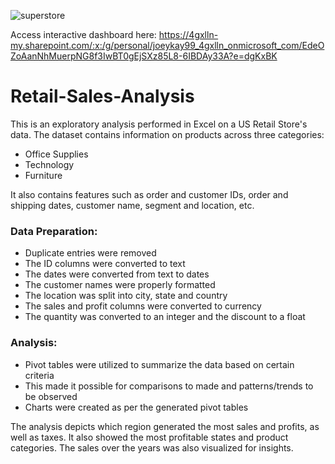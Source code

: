 
![superstore](https://github.com/user-attachments/assets/3a68c143-367b-48fb-954d-d3c6fa11c480)

Access interactive dashboard here: https://4gxlln-my.sharepoint.com/:x:/g/personal/joeykay99_4gxlln_onmicrosoft_com/EdeOZoAanNhMuerpNG8f3IwBT0gEjSXz85L8-6IBDAy33A?e=dgKxBK

# Retail-Sales-Analysis
This is an exploratory analysis performed in Excel on a US Retail Store's data.
The dataset contains information on products across three categories: 
- Office Supplies
- Technology
- Furniture    

It also contains features such as order and customer IDs, order and shipping dates, customer name, segment and location, etc.

### Data Preparation:
- Duplicate entries were removed
- The ID columns were converted to text
- The dates were converted from text to dates
- The customer names were properly formatted
- The location was split into city, state and country
- The sales and profit columns were converted to currency
- The quantity was converted to an integer and the discount to a float

### Analysis:
- Pivot tables were utilized to summarize the data based on certain criteria
- This made it possible for comparisons to made and patterns/trends to be observed
- Charts were created as per the generated pivot tables

The analysis depicts which region generated the most sales and profits, as well as taxes.
It also showed the most profitable states and product categories.
The sales over the years was also visualized for insights.

